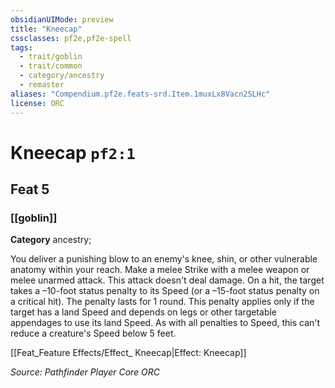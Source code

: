 ```yaml
---
obsidianUIMode: preview
title: "Kneecap"
cssclasses: pf2e,pf2e-spell
tags:
  - trait/goblin
  - trait/common
  - category/ancestry
  - remaster
aliases: "Compendium.pf2e.feats-srd.Item.1muxLx8Vacn2SLHc"
license: ORC
---
```

# Kneecap `pf2:1`
## Feat 5
### [[goblin]]

**Category** ancestry; 




You deliver a punishing blow to an enemy's knee, shin, or other vulnerable anatomy within your reach. Make a melee Strike with a melee weapon or melee unarmed attack. This attack doesn't deal damage. On a hit, the target takes a –10-foot status penalty to its Speed (or a –15-foot status penalty on a critical hit). The penalty lasts for 1 round. This penalty applies only if the target has a land Speed and depends on legs or other targetable appendages to use its land Speed. As with all penalties to Speed, this can't reduce a creature's Speed below 5 feet.

[[Feat_Feature Effects/Effect_ Kneecap|Effect: Kneecap]]

*Source: Pathfinder Player Core*
*ORC*